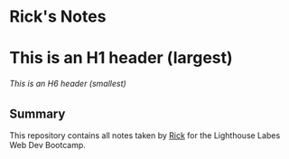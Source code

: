 # Rick's Notes
# This is an H1 header (largest)
###### This is an H6 header (smallest)
## Summary
This repository contains all notes taken by [Rick](https://github.com/RickCarr) for the Lighthouse Labes Web Dev Bootcamp.
